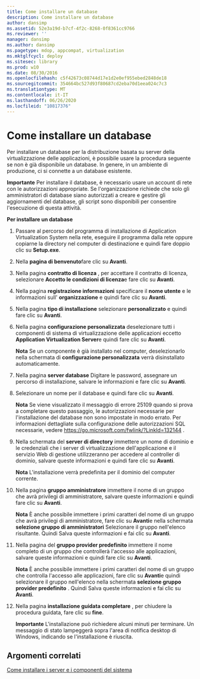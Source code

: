 ```yaml
---
title: Come installare un database
description: Come installare un database
author: dansimp
ms.assetid: 52e3a19d-b7cf-4f2c-8268-0f8361cc9766
ms.reviewer: ''
manager: dansimp
ms.author: dansimp
ms.pagetype: mdop, appcompat, virtualization
ms.mktglfcycl: deploy
ms.sitesec: library
ms.prod: w10
ms.date: 08/30/2016
ms.openlocfilehash: c5f42673c08744d17e1d2e0ef955ebed2848de18
ms.sourcegitcommit: 354664bc527d93f80687cd2eba70d1eea024c7c3
ms.translationtype: MT
ms.contentlocale: it-IT
ms.lasthandoff: 06/26/2020
ms.locfileid: "10817376"
---
```

# Come installare un database


Per installare un database per la distribuzione basata su server della virtualizzazione delle applicazioni, è possibile usare la procedura seguente se non è già disponibile un database. In genere, in un ambiente di produzione, ci si connette a un database esistente.

**Importante**  Per installare il database, è necessario usare un account di rete con le autorizzazioni appropriate. Se l'organizzazione richiede che solo gli amministratori di database siano autorizzati a creare e gestire gli aggiornamenti del database, gli script sono disponibili per consentire l'esecuzione di questa attività.

 

**Per installare un database**

1.  Passare al percorso del programma di installazione di Application Virtualization System nella rete, eseguire il programma dalla rete oppure copiarne la directory nel computer di destinazione e quindi fare doppio clic su **Setup.exe**.

2.  Nella **pagina di benvenuto**fare clic su **Avanti**.

3.  Nella pagina **contratto di licenza** , per accettare il contratto di licenza, selezionare **Accetto le condizioni di licenza**e fare clic su **Avanti**.

4.  Nella pagina **registrazione informazioni** specificare il **nome utente** e le informazioni sull' **organizzazione** e quindi fare clic su **Avanti**.

5.  Nella pagina **tipo di installazione** selezionare **personalizzato** e quindi fare clic su **Avanti**.

6.  Nella pagina **configurazione personalizzata** deselezionare tutti i componenti di sistema di virtualizzazione delle applicazioni eccetto **Application Virtualization Server**e quindi fare clic su **Avanti**.

    **Nota**  Se un componente è già installato nel computer, deselezionarlo nella schermata di **configurazione personalizzata** verrà disinstallato automaticamente.

     

7.  Nella pagina **server database** Digitare le password, assegnare un percorso di installazione, salvare le informazioni e fare clic su **Avanti**.

8.  Selezionare un nome per il database e quindi fare clic su **Avanti**.

    **Nota**  Se viene visualizzato il messaggio di errore 25109 quando si prova a completare questo passaggio, le autorizzazioni necessarie per l'installazione del database non sono impostate in modo errato. Per informazioni dettagliate sulla configurazione delle autorizzazioni SQL necessarie, vedere <https://go.microsoft.com/fwlink/?LinkId=132144> .

     

9.  Nella schermata del **server di directory** immettere un nome di dominio e le credenziali che i server di virtualizzazione dell'applicazione e il servizio Web di gestione utilizzeranno per accedere al controller di dominio, salvare queste informazioni e quindi fare clic su **Avanti**.

    **Nota**  L'installazione verrà predefinita per il dominio del computer corrente.

     

10. Nella pagina **gruppo amministratore** immettere il nome di un gruppo che avrà privilegi di amministratore, salvare queste informazioni e quindi fare clic su **Avanti**.

    **Nota**  È anche possibile immettere i primi caratteri del nome di un gruppo che avrà privilegi di amministratore, fare clic su **Avanti**e nella schermata **selezione gruppo di amministratori** Selezionare il gruppo nell'elenco risultante. Quindi Salva queste informazioni e fai clic su **Avanti**.

     

11. Nella pagina del **gruppo provider predefinito** immettere il nome completo di un gruppo che controllerà l'accesso alle applicazioni, salvare queste informazioni e quindi fare clic su **Avanti**.

    **Nota**  È anche possibile immettere i primi caratteri del nome di un gruppo che controlla l'accesso alle applicazioni, fare clic su **Avanti**e quindi selezionare il gruppo nell'elenco nella schermata **selezione gruppo provider predefinito** . Quindi Salva queste informazioni e fai clic su **Avanti**.

     

12. Nella pagina **installazione guidata completare** , per chiudere la procedura guidata, fare clic su **fine**.

    **Importante**  L'installazione può richiedere alcuni minuti per terminare. Un messaggio di stato lampeggerà sopra l'area di notifica desktop di Windows, indicando se l'installazione è riuscita.

     

## Argomenti correlati


[Come installare i server e i componenti del sistema](how-to-install-the-servers-and-system-components.md)

 

 





